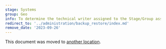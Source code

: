 ```yaml
---
stage: Systems
group: Geo
info: To determine the technical writer assigned to the Stage/Group associated with this page, see https://about.gitlab.com/handbook/product/ux/technical-writing/#assignments
redirect_to: '../administration/backup_restore/index.md'
remove_date: '2023-09-26'
---
```


This document was moved to [another location](../administration/backup_restore/index.md).

<!-- This redirect file can be deleted after <2023-09-26>. -->
<!-- Redirects that point to other docs in the same project expire in three months. -->
<!-- Redirects that point to docs in a different project or site (for example, link is not relative and starts with `https:`) expire in one year. -->
<!-- Before deletion, see: https://docs.gitlab.com/ee/development/documentation/redirects.html -->
